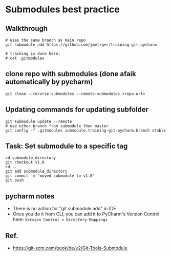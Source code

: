 # Submodules best practice 

## Walkthrough 

```
# uses the same branch as main repo 
git submodule add https://github.com/jmetzger/training-git-pycharm

# tracking is done here:
# cat .gitmodules 

```

## clone repo with submodules (done afaik automatically by pycharm) 

```
git clone --recurse-submodules --remote-submodules <repo-url>

```

## Updating commands for updating subfolder 

```
git submodule update --remote 
# use other branch from submodule then master 
git config -f .gitmodules submodule.training-git-pycharm.branch stable
```

## Task: Set submodule to a specific tag 

```
cd submodule_directory
git checkout v1.0
cd ..
git add submodule_directory
git commit -m "moved submodule to v1.0"
git push
```


## pycharm notes 

  * There is no action for "git submodule add" in IDE
  * Once you do it from CLI, you can add it to PyCharm's Version Control here: `Version Control > Directory Mappings`

## Ref.

  * https://git-scm.com/book/de/v2/Git-Tools-Submodule
